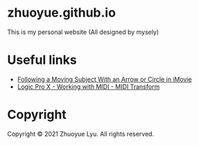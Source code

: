 # zhuoyue.github.io
This is my personal website (All designed by mysely)


# Useful links
* [Following a Moving Subject With an Arrow or Circle in iMovie](https://youtu.be/9zhMTmsrcjY)
* [Logic Pro X - Working with MIDI - MIDI Transform](https://youtu.be/CZ-l0znJ2u8)
# Copyright
Copyright © 2021 Zhuoyue Lyu. All rights reserved.
